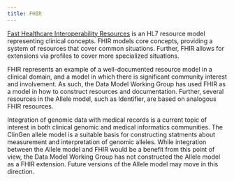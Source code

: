 ```yaml
---
title: FHIR
---
```


[Fast Healthcare Interoperability Resources](http://wiki.hl7.org/index.php?title=FHIR) is an HL7 resource model representing clinical concepts.   FHIR models core concepts, providing a system of resources that cover common situations.  Further, FHIR allows for extensions via profiles to cover more specialized situations.

FHIR represents an example of a well-documented resource model in a clinical domain, and a model in which there is significant community interest and involvement.   As such, the Data Model Working Group has used FHIR as a model in how to construct resources and documentation.  Further, several resources in the Allele model, such as Identifier, are based on analogous FHIR resources.

Integration of genomic data with medical records is a current topic of interest in both clinical genomic and medical informatics communities.  The ClinGen allele model is a suitable basis for constructing statments about measurement and interpretation of genomic alleles.   While integration between the Allele model and FHIR would be a benefit from this point of view, the Data Model Working Group has not constructed the Allele model as a FHIR extension.  Future versions of the Allele model may move in this direction.


